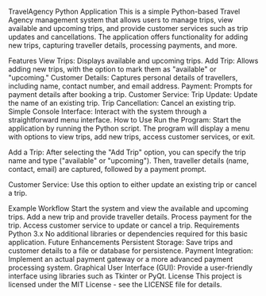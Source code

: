 TravelAgency Python Application
This is a simple Python-based Travel Agency management system that allows users to manage trips, view available and upcoming trips, and provide customer services such as trip updates and cancellations. The application offers functionality for adding new trips, capturing traveller details, processing payments, and more.

Features
View Trips: Displays available and upcoming trips.
Add Trip: Allows adding new trips, with the option to mark them as "available" or "upcoming."
Customer Details: Captures personal details of travellers, including name, contact number, and email address.
Payment: Prompts for payment details after booking a trip.
Customer Service:
Trip Update: Update the name of an existing trip.
Trip Cancellation: Cancel an existing trip.
Simple Console Interface: Interact with the system through a straightforward menu interface.
How to Use
Run the Program: Start the application by running the Python script. The program will display a menu with options to view trips, add new trips, access customer services, or exit.

Add a Trip: After selecting the "Add Trip" option, you can specify the trip name and type ("available" or "upcoming"). Then, traveller details (name, contact, email) are captured, followed by a payment prompt.

Customer Service: Use this option to either update an existing trip or cancel a trip.

Example Workflow
Start the system and view the available and upcoming trips.
Add a new trip and provide traveller details.
Process payment for the trip.
Access customer service to update or cancel a trip.
Requirements
Python 3.x
No additional libraries or dependencies required for this basic application.
Future Enhancements
Persistent Storage: Save trips and customer details to a file or database for persistence.
Payment Integration: Implement an actual payment gateway or a more advanced payment processing system.
Graphical User Interface (GUI): Provide a user-friendly interface using libraries such as Tkinter or PyQt.
License
This project is licensed under the MIT License - see the LICENSE file for details.

